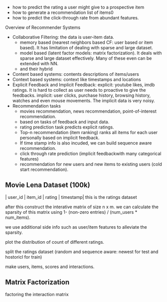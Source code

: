 - how to predict the rating a user might give to a prospective item
- how to generate a recommendation list of items0
- how to predict the click-through rate from abundant features.

Overview of Recommender Systems
- Collaborative Filtering: 
  the data is user-item data.
  - memory based (nearest neighbors based CF: user based or item based). It has limitation of dealing with sparse and large dataset.
  - model based (latent factor models: matrix factorization). It deals with sparse and large dataset effectively. Many of these even can be extended with NN. 
  - and their hybrid
- Content based systems: contents descriptions of items/users
- Context based systems: context like timestamps and locations
- Explicit Feedback and Implicit Feedback:
  explicit: youtube likes, imdb ratings. It is hard to collect as user needs to proactive to give the feedbacks.
  implicit: user clicks, purchase history, browsing history, watches and even mouse movements. The implicit data is very noisy.
 - Recommendation tasks
   - movies recommendation, news recommendation, point-of-interest recommendation. 
   - based on tasks of feedback and input data. 
   - rating prediction task predicts explicit ratings.
   - Top-n recommendation (item ranking) ranks all items for each user personally based on implicit feedback.
   - If time stamp info is also incuded, we can build sequence aware recommendation.
   - click through rate prediction (implicit feedbackwith many categorical features)
   - recommendation for new users and new items to existing users (cold start recommendation).
 
## Movie Lena Dataset (100k) 
| user_id | item_id | rating | timestamp|
this is the ratings dataset

after this construct the interative matrix of size n x m. we can calculate the sparsity of this matrix using 1- (non-zero entries) / (num_users * num_items).

we use additional side info such as user/item features to alleviate the sparsity.

plot the distribution of count of different ratings.

split the ratings dataset (random and sequence aware: newest for test and hostoricl for train)

make users, items, scores and interactions.

## Matrix Factorization
factoring the interaction matrix

 
